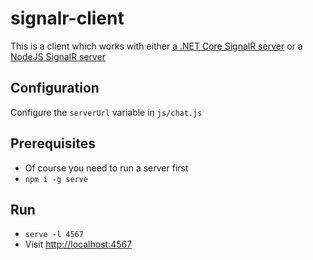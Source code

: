 # signalr-client

This is a client which works with either [a .NET Core SignalR server](https://github.com/dirkpennings/signalr-dotnetcore-server) or a [NodeJS SignalR server](https://github.com/dirkpennings/signalr-ports/tree/master/signalr-node-server)

## Configuration
Configure the `serverUrl` variable in `js/chat.js`

## Prerequisites
- Of course you need to run a server first
- ```npm i -g serve```

## Run
- ```serve -l 4567```
- Visit [http://localhost:4567](http://localhost:4567)